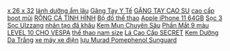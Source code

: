 [ x 26 x 32](https://cuahang1.github.io/p0/0/6/tu-ke-de-dau-giuong-vuong-ngan-keo-mau-go-40-x-26-x-325cm-hang-chat-luong-cao-mua-hang-online/) [ lánh dưỡng ẩm lâu](https://cuahang1.github.io/p0/0/18/son-bong-dang-long-anh-nhu-lap-lanh-duong-am-lau-troi-mm-mua-hang-online/) [ Găng Tay Y Tế](https://cuahang1.github.io/p0/0/4/1-thung-24-hop-gang-tay-y-te-trong-suot-khong-bot-mua-hang-online/) [ GĂNG TAY CAO SU](https://cuahang1.github.io/p0/0/3/hang-chinh-hang-gang-tay-cao-su-y-te-vglove-thung-10-hop-mua-hang-online/) [ cao cấp boot mũi](https://cuahang1.github.io/p0/0/13/giay-bot-da-mem-nu-cao-co-lot-ni-khoa-sau-cao-cap-boot-mui-vuong-de-6-phan-tang-kem-tat-mua-hang-online/) [ RỘNG CÁ TÌNH HÌNH](https://cuahang1.github.io/p0/0/5/ao-khoac-gio-nu-form-rong-ca-tinh-hinh-theu-co-up-video-hang-that-o-cuoi-mua-hang-online/) [ Bộ đồ thể thao](https://cuahang1.github.io/p0/0/1/bo-do-the-thao-nam-korena-mua-hang-online/) [Apple iPhone 11 64GB](https://cuahang1.github.io/p0/0/7/apple-iphone-11-64gb-mua-hang-online/) [ Sọc 3 Sọc Ulzzang](https://cuahang1.github.io/p0/0/15/sale-socquan-dai-the-thao-ong-rong-nu-culottes-suong-1-soc-2-soc-3-soc-ulzzang-hot-mua-hang-online/) [ nhân tạo đã khâu](https://cuahang1.github.io/p0/0/14/giay-da-bong-giay-da-banh-san-co-nhan-tao-da-khau-100-mua-hang-online/) [ Kem Mụn Chuyên Sâu](https://cuahang1.github.io/p0/0/11/kem-mun-chuyen-sau-kina-skin-mua-hang-online/) [ Phấn Mắt 9 màu](https://cuahang1.github.io/p0/0/16/bang-phan-mat-9-mau-noi-dia-trung-mua-hang-online/) [ LEVEL 10 CHO VESPA](https://cuahang1.github.io/p0/0/8/den-hau-va-den-xi-nhan-level-10-cho-vespa-sprint-va-prima-mua-hang-online/) [ thể thao nam size](https://cuahang1.github.io/p0/0/2/bo-do-the-thao-nam-size-m-l-xl-xxl-mua-hang-online/) [ Lá Cao Cấp SECRET](https://cuahang1.github.io/p0/0/17/freeship-hn-xich-du-hoa-la-cao-cap-secret-garden-mua-hang-online/) [ Kem Dưỡng Da Trắng](https://cuahang1.github.io/p0/0/10/skin-aec-bo-kem-duong-da-trang-bat-tone-hot-hot-hot-mua-hang-online/) [ xe máy xe điện](https://cuahang1.github.io/p0/0/9/xi-nhan-xuong-ca-mui-ten-audi-2-che-do-lap-xe-may-xe-dien-gia-1-doi-mua-hang-online/) [ lựu Murad Pomephenol Sunguard](https://cuahang1.github.io/p0/0/12/hang-chuan-date-xa-vien-uong-chong-nang-noi-sinh-chiet-xuat-luu-murad-pomephenol-sunguard-dietary-supplement-60v-mua-hang-online/) 
